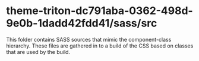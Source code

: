 # theme-triton-dc791aba-0362-498d-9e0b-1dadd42fdd41/sass/src

This folder contains SASS sources that mimic the component-class hierarchy. These files
are gathered in to a build of the CSS based on classes that are used by the build.
